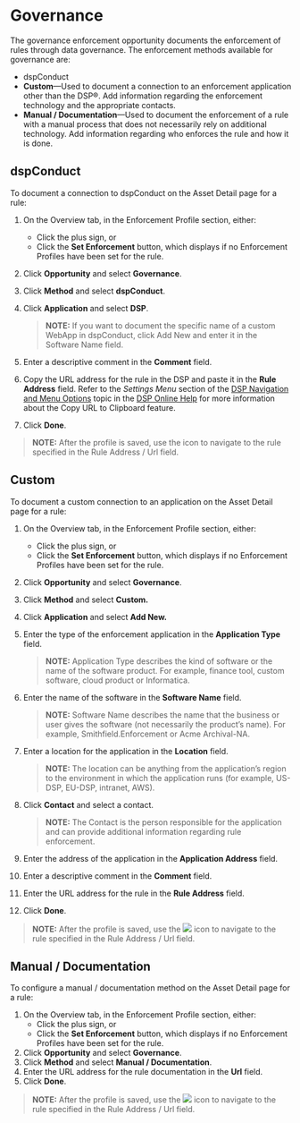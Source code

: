 # Governance

The governance enforcement opportunity documents the enforcement of
rules through data governance. The enforcement methods available for
governance are:

  - dspConduct
  - **Custom**—Used to document a connection to an enforcement
    application other than the DSP®. Add information regarding the
    enforcement technology and the appropriate contacts.
  - **Manual / Documentation**—Used to document the enforcement of a
    rule with a manual process that does not necessarily rely on
    additional technology. Add information regarding who enforces the
    rule and how it is done.

## dspConduct

To document a connection to dspConduct on the Asset Detail page for a
rule:

1.  On the Overview tab, in the Enforcement Profile section, either:
    
      - Click the plus sign, or
      - Click the **Set Enforcement** button, which displays if no
        Enforcement Profiles have been set for the rule.

2.  Click **Opportunity** and select **Governance**.

3.  Click **Method** and select **dspConduct**.

4.  Click **Application** and select **DSP**.
    
    >**NOTE:** If you want to document the specific name of a custom
    WebApp in dspConduct, click Add New and enter it in the Software
    Name field.

5.  Enter a descriptive comment in the **Comment** field.

6.  Copy the URL address for the rule in the DSP and paste it in the
    **Rule Address** field. Refer to the *Settings Menu* section of the
    [DSP Navigation and Menu
    Options](https://dsphelp.boaweb.com/701/general/DSP_Navigation.md)
    topic in the [DSP Online
    Help](https://dsphelp.boaweb.com/703/general/Home.md) for more
    information about the Copy URL to Clipboard feature.

7.  Click **Done**.

>**NOTE:** After the profile is saved, use the icon to navigate to the
rule specified in the Rule Address / Url field.

## Custom

To document a custom connection to an application on the Asset Detail
page for a rule:

1.  On the Overview tab, in the Enforcement Profile section, either:
    
      - Click the plus sign, or
      - Click the **Set Enforcement** button, which displays if no
        Enforcement Profiles have been set for the rule.

2.  Click **Opportunity** and select **Governance**.

3.  Click **Method** and select **Custom.**

4.  Click **Application** and select **Add New.**

5.  Enter the type of the enforcement application in the **Application
    Type** field.
    
    >**NOTE:** Application Type describes the kind of software or the
    name of the software product. For example, finance tool, custom
    software, cloud product or Informatica.

6.  Enter the name of the software in the **Software Name** field.
    
    >**NOTE:** Software Name describes the name that the business or user
    gives the software (not necessarily the product’s name). For
    example, Smithfield.Enforcement or Acme Archival-NA.

7.  Enter a location for the application in the **Location** field.
    
    >**NOTE:** The location can be anything from the application’s region
    to the environment in which the application runs (for example,
    US-DSP, EU-DSP, intranet, AWS).

8.  Click **Contact** and select a contact.
    
    >**NOTE:** The Contact is the person responsible for the application
    and can provide additional information regarding rule enforcement.

9.  Enter the address of the application in the **Application Address**
    field.

10. Enter a descriptive comment in the **Comment** field.

11. Enter the URL address for the rule in the **Rule Address** field.

12. Click **Done**.

>**NOTE:** After the profile is saved, use the
![](Resources/Images/IGC.png) icon to navigate to the rule specified in
the Rule Address / Url field.

## Manual / Documentation

To configure a manual / documentation method on the Asset Detail page
for a rule:

1.  On the Overview tab, in the Enforcement Profile section, either:
      - Click the plus sign, or
      - Click the **Set Enforcement** button, which displays if no
        Enforcement Profiles have been set for the rule.
2.  Click **Opportunity** and select **Governance**.
3.  Click **Method** and select **Manual / Documentation**.
4.  Enter the URL address for the rule documentation in the **Url**
    field.
5.  Click **Done**.

>**NOTE:** After the profile is saved, use the
![](Resources/Images/IGC.png) icon to navigate to the rule specified in
the Rule Address / Url field.
